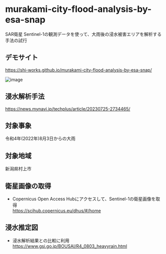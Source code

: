 # murakami-city-flood-analysis-by-esa-snap
SAR衛星 Sentinel-1の観測データを使って、大雨後の浸水被害エリアを解析する手法の試行

## デモサイト
https://shi-works.github.io/murakami-city-flood-analysis-by-esa-snap/

![image](https://github.com/shi-works/murakami-city-flood-analysis-by-esa-snap/assets/71203808/d56e2d34-e43e-42d0-9a70-16b9162b069d)

## 浸水解析手法
https://news.mynavi.jp/techplus/article/20230725-2734465/

## 対象事象
令和4年(2022年)8月3日からの大雨

## 対象地域
新潟県村上市

## 衛星画像の取得
- Copernicus Open Access Hubにアクセスして、Sentinel-1の衛星画像を取得  
https://scihub.copernicus.eu/dhus/#/home

## 浸水推定図
- 浸水解析結果との比較に利用  
https://www.gsi.go.jp/BOUSAI/R4_0803_heavyrain.html
